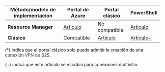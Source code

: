 | **Método/modelo de implementación** | **Portal de Azure** | **Portal clásico** | **PowerShell** |
| --- | --- | --- | --- |
| **Resource Manager** |[Artículo](../articles/vpn-gateway/vpn-gateway-howto-site-to-site-resource-manager-portal.md) |No compatible |[Artículo](../articles/vpn-gateway/vpn-gateway-create-site-to-site-rm-powershell.md) |
| **Clásico** |Compatible |[Artículo](../articles/vpn-gateway/vpn-gateway-site-to-site-create.md) |[Artículo+](../articles/vpn-gateway/vpn-gateway-multi-site.md) |

(*) indica que el portal clásico solo puede admitir la creación de una conexión VPN de S2S.

(+) indica que este artículo se escribió para conexiones multisitio.



<!--HONumber=Feb17_HO2-->



